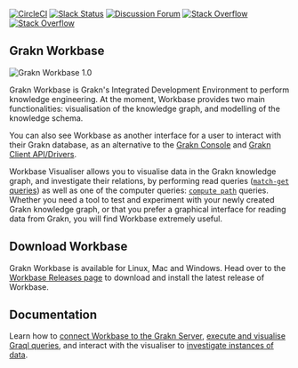 [![CircleCI](https://circleci.com/gh/graknlabs/workbase/tree/master.svg?style=shield)](https://circleci.com/gh/graknlabs/workbase/tree/master)
[![Slack Status](http://grakn-slackin.herokuapp.com/badge.svg)](https://grakn.ai/slack)
[![Discussion Forum](https://img.shields.io/discourse/https/discuss.grakn.ai/topics.svg)](https://discuss.grakn.ai)
[![Stack Overflow](https://img.shields.io/badge/stackoverflow-grakn-796de3.svg)](https://stackoverflow.com/questions/tagged/grakn)
[![Stack Overflow](https://img.shields.io/badge/stackoverflow-graql-3dce8c.svg)](https://stackoverflow.com/questions/tagged/graql)

## Grakn Workbase

![Grakn Workbase 1.0](https://user-images.githubusercontent.com/567679/45933937-7987bc00-bf8e-11e8-8b26-8fb020c77310.png)

Grakn Workbase is Grakn's Integrated Development Environment to perform knowledge engineering. At the moment, Workbase provides two main functionalities: visualisation of the knowledge graph, and modelling of the knowledge schema. 

You can also see Workbase as another interface for a user to interact with their Grakn database, as an alternative to the [Grakn Console](http://dev.grakn.ai/docs/running-grakn/console) and [Grakn Client API/Drivers](http://dev.grakn.ai/docs/client-api/overview).

Workbase Visualiser allows you to visualise data in the Grakn knowledge graph, and investigate their relations, by performing read queries ([`match-get` queries](/docs/query/get-query)) as well as one of the computer queries: [`compute path`](/docs/query/compute-query#compute-the-shortest-path) queries. Whether you need a tool to test and experiment with your newly created Grakn knowledge graph, or that you prefer a graphical interface for reading data from Grakn, you will find Workbase extremely useful.

## Download Workbase
Grakn Workbase is available for Linux, Mac and Windows. Head over to the [Workbase Releases page](https://github.com/graknlabs/workbase/releases) to download and install the latest release of Workbase.

## Documentation
Learn how to [connect Workbase to the Grakn Server](http://dev.grakn.ai/docs/workbase/connection), [execute and visualise Graql queries](http://dev.grakn.ai/docs/workbase/visualisation), and interact with the visualiser to [investigate instances of data](http://dev.grakn.ai/docs/workbase/investigation).
